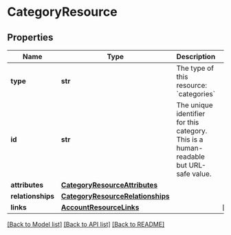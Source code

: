 # CategoryResource

## Properties
Name | Type | Description | Notes
------------ | ------------- | ------------- | -------------
**type** | **str** | The type of this resource: &#x60;categories&#x60; | 
**id** | **str** | The unique identifier for this category. This is a human-readable but URL-safe value.  | 
**attributes** | [**CategoryResourceAttributes**](CategoryResourceAttributes.md) |  | 
**relationships** | [**CategoryResourceRelationships**](CategoryResourceRelationships.md) |  | 
**links** | [**AccountResourceLinks**](AccountResourceLinks.md) |  | [optional] 

[[Back to Model list]](../README.md#documentation-for-models) [[Back to API list]](../README.md#documentation-for-api-endpoints) [[Back to README]](../README.md)

